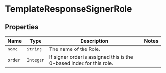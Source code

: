 

# TemplateResponseSignerRole



## Properties

Name | Type | Description | Notes
------------ | ------------- | ------------- | -------------
| `name` | ```String``` |  The name of the Role.  |  |
| `order` | ```Integer``` |  If signer order is assigned this is the 0-based index for this role.  |  |



